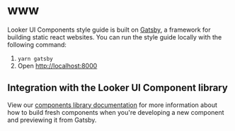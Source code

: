 # www

Looker UI Components style guide is built on [Gatsby](https://www.gatsbyjs.com/), a framework for building static react websites. You can run the style guide locally with the following command:

1.  `yarn gatsby`
1.  Open [http://localhost:8000](http://localhost:8000)

## Integration with the Looker UI Component library

View our [components library documentation](../packages/components/README.md) for more information about how to build fresh components when you're developing a new component and previewing it from Gatsby.
